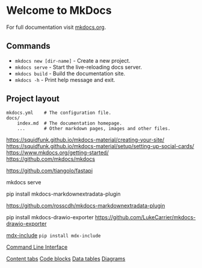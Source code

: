 # Welcome to MkDocs

For full documentation visit [mkdocs.org](https://www.mkdocs.org).

## Commands

- `mkdocs new [dir-name]` - Create a new project.
- `mkdocs serve` - Start the live-reloading docs server.
- `mkdocs build` - Build the documentation site.
- `mkdocs -h` - Print help message and exit.

## Project layout

    mkdocs.yml    # The configuration file.
    docs/
        index.md  # The documentation homepage.
        ...       # Other markdown pages, images and other files.

https://squidfunk.github.io/mkdocs-material/creating-your-site/
https://squidfunk.github.io/mkdocs-material/setup/setting-up-social-cards/
https://www.mkdocs.org/getting-started/
https://github.com/mkdocs/mkdocs

https://github.com/tiangolo/fastapi

mkdocs serve

pip install mkdocs-markdownextradata-plugin

https://github.com/rosscdh/mkdocs-markdownextradata-plugin

pip install mkdocs-drawio-exporter
https://github.com/LukeCarrier/mkdocs-drawio-exporter

[mdx-include](https://pypi.org/project/mdx-include/)
`pip install mdx-include`

[Command Line Interface](https://www.mkdocs.org/user-guide/cli/)

[Content tabs](https://squidfunk.github.io/mkdocs-material/reference/content-tabs)
[Code blocks](https://squidfunk.github.io/mkdocs-material/reference/code-blocks/)
[Data tables](https://squidfunk.github.io/mkdocs-material/reference/data-tables/)
[Diagrams](https://squidfunk.github.io/mkdocs-material/reference/diagrams/)
